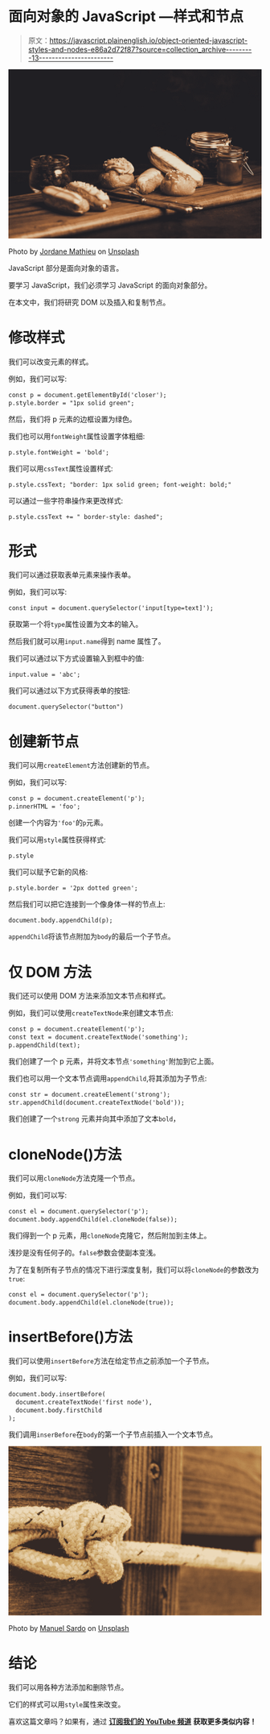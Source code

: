 # 面向对象的 JavaScript —样式和节点

> 原文：<https://javascript.plainenglish.io/object-oriented-javascript-styles-and-nodes-e86a2d72f87?source=collection_archive---------13----------------------->

![](img/0d5fa1ba3a63ccfbb25a64736341065e.png)

Photo by [Jordane Mathieu](https://unsplash.com/@mat_graphik?utm_source=medium&utm_medium=referral) on [Unsplash](https://unsplash.com?utm_source=medium&utm_medium=referral)

JavaScript 部分是面向对象的语言。

要学习 JavaScript，我们必须学习 JavaScript 的面向对象部分。

在本文中，我们将研究 DOM 以及插入和复制节点。

# 修改样式

我们可以改变元素的样式。

例如，我们可以写:

```
const p = document.getElementById('closer');
p.style.border = "1px solid green";
```

然后，我们将 p 元素的边框设置为绿色。

我们也可以用`fontWeight`属性设置字体粗细:

```
p.style.fontWeight = 'bold';
```

我们可以用`cssText`属性设置样式:

```
p.style.cssText; "border: 1px solid green; font-weight: bold;"
```

可以通过一些字符串操作来更改样式:

```
p.style.cssText += " border-style: dashed";
```

# 形式

我们可以通过获取表单元素来操作表单。

例如，我们可以写:

```
const input = document.querySelector('input[type=text]');
```

获取第一个将`type`属性设置为文本的输入。

然后我们就可以用`input.name`得到 name 属性了。

我们可以通过以下方式设置输入到框中的值:

```
input.value = 'abc';
```

我们可以通过以下方式获得表单的按钮:

```
document.querySelector("button")
```

# 创建新节点

我们可以用`createElement`方法创建新的节点。

例如，我们可以写:

```
const p = document.createElement('p');
p.innerHTML = 'foo';
```

创建一个内容为`'foo'`的`p`元素。

我们可以用`style`属性获得样式:

```
p.style
```

我们可以赋予它新的风格:

```
p.style.border = '2px dotted green';
```

然后我们可以把它连接到一个像身体一样的节点上:

```
document.body.appendChild(p);
```

`appendChild`将该节点附加为`body`的最后一个子节点。

# 仅 DOM 方法

我们还可以使用 DOM 方法来添加文本节点和样式。

例如，我们可以使用`createTextNode`来创建文本节点:

```
const p = document.createElement('p');
const text = document.createTextNode('something'); p.appendChild(text);
```

我们创建了一个 p 元素，并将文本节点`'something'`附加到它上面。

我们也可以用一个文本节点调用`appendChild`,将其添加为子节点:

```
const str = document.createElement('strong');
str.appendChild(document.createTextNode('bold'));
```

我们创建了一个`strong` 元素并向其中添加了文本`bold`，

# cloneNode()方法

我们可以用`cloneNode`方法克隆一个节点。

例如，我们可以写:

```
const el = document.querySelector('p');
document.body.appendChild(el.cloneNode(false));
```

我们得到一个 p 元素，用`cloneNode`克隆它，然后附加到主体上。

浅抄是没有任何子的。`false`参数会使副本变浅。

为了在复制所有子节点的情况下进行深度复制，我们可以将`cloneNode`的参数改为`true`:

```
const el = document.querySelector('p');
document.body.appendChild(el.cloneNode(true));
```

# insertBefore()方法

我们可以使用`insertBefore`方法在给定节点之前添加一个子节点。

例如，我们可以写:

```
document.body.insertBefore(
  document.createTextNode('first node'),
  document.body.firstChild
);
```

我们调用`inserBefore`在`body`的第一个子节点前插入一个文本节点。

![](img/20772f77c5ac0790acddf9822cdd4915.png)

Photo by [Manuel Sardo](https://unsplash.com/@manuelsardo?utm_source=medium&utm_medium=referral) on [Unsplash](https://unsplash.com?utm_source=medium&utm_medium=referral)

# 结论

我们可以用各种方法添加和删除节点。

它们的样式可以用`style`属性来改变。

喜欢这篇文章吗？如果有，通过 [**订阅我们的 YouTube 频道**](https://www.youtube.com/channel/UCtipWUghju290NWcn8jhyAw?sub_confirmation=true) **获取更多类似内容！**